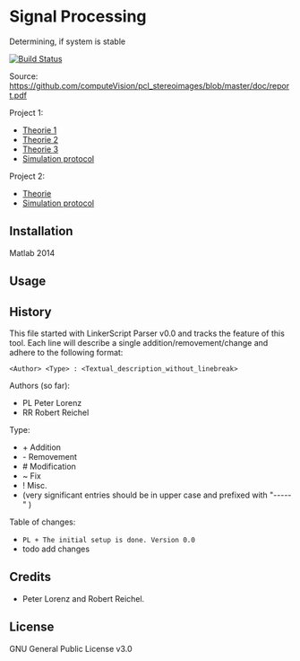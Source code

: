 # Signal Processing
Determining, if system is stable

[![Build Status](https://travis-ci.org/tompollard/phd_thesis_markdown.svg?branch=master)](https://travis-ci.org/tompollard/phd_thesis_markdown)  

Source: https://github.com/computeVision/pcl_stereoimages/blob/master/doc/report.pdf

Project 1:
   * [Theorie 1](https://github.com/jS5t3r/signalprocessing/blob/master/proj1/doc/ass3_1.pdf)
   * [Theorie 2](https://github.com/jS5t3r/signalprocessing/blob/master/proj1/doc/ass3_2.pdf)
   * [Theorie 3](https://github.com/jS5t3r/signalprocessing/blob/master/proj1/doc/ass3_3.pdf)
   * [Simulation protocol](https://github.com/jS5t3r/signalprocessing/blob/master/proj1/src/Simulationsprotokoll.pdf)
   
Project 2: 
   * [Theorie](https://github.com/jS5t3r/signalprocessing/blob/master/proj2/doc/ass4_1.pdf)
   * [Simulation protocol](https://github.com/jS5t3r/signalprocessing/blob/master/proj2/doc/ass4_3.pdf)

## Installation

Matlab 2014

## Usage


## History

This file started with LinkerScript Parser v0.0 and tracks the feature of this tool.
Each line will describe a single addition/removement/change and adhere to the following format:

`<Author> <Type> : <Textual_description_without_linebreak>`

Authors (so far):

  * PL   Peter Lorenz
  * RR   Robert Reichel

Type:

  * \+ Addition
  * \- Removement
  * \# Modification
  * \~ Fix
  * \! Misc.
  * (very significant entries should be in upper case and prefixed with "-----" )

Table of changes:

  * `PL + The initial setup is done. Version 0.0`
  * todo add changes

## Credits

  * Peter Lorenz and Robert Reichel.

## License

GNU General Public License v3.0
